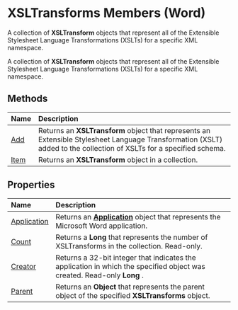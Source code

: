 
# XSLTransforms Members (Word)
A collection of  **XSLTransform** objects that represent all of the Extensible Stylesheet Language Transformations (XSLTs) for a specific XML namespace.

A collection of  **XSLTransform** objects that represent all of the Extensible Stylesheet Language Transformations (XSLTs) for a specific XML namespace.


## Methods



|**Name**|**Description**|
|:-----|:-----|
|[Add](017e0389-c414-3c73-4b9f-a130982339d2.md)|Returns an  **XSLTransform** object that represents an Extensible Stylesheet Language Transformation (XSLT) added to the collection of XSLTs for a specified schema.|
|[Item](67b7b73a-9884-b22a-3326-dbb93a10c8e2.md)|Returns an  **XSLTransform** object in a collection.|

## Properties



|**Name**|**Description**|
|:-----|:-----|
|[Application](fcbeb849-da2d-d85c-ea67-4bafe9a7dd6c.md)|Returns an  **[Application](d1cf6f8f-4e88-bf01-93b4-90a83f79cb44.md)** object that represents the Microsoft Word application.|
|[Count](334e8017-eaa7-775f-45d8-bcbf514bbedb.md)|Returns a  **Long** that represents the number of XSLTransforms in the collection. Read-only.|
|[Creator](4b18ed91-28db-37a1-67c4-c9ddb1f20aa9.md)|Returns a 32-bit integer that indicates the application in which the specified object was created. Read-only  **Long** .|
|[Parent](5065c5db-ef62-d4f3-140a-0729533f756c.md)|Returns an  **Object** that represents the parent object of the specified **XSLTransforms** object.|

